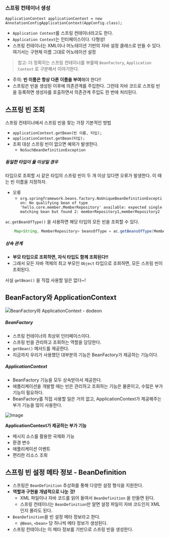 ### 스프링 컨테이너 생성

`ApplicationContext applicationContext = new AnnotationConfigApplicationContext(AppConfig.class);`



- `Application Context`를 스프링 컨테이너라고도 한다.
- `Application Context`는 인터페이스이다. 다형성!
- 스프링 컨테이너는 XML이나 어노테이션 기반의 자바 설정 클래스로 만들 수 있다. 여기서는 구현체 이름 그대로 어노테이션 설정



> 참고: 더 정확히는 스프링 컨테이너를 부를때 `BeanFactory`, `Application Context` 로 구분해서 이야기한다.

 

* 주의: **빈 이름은 항상 다른 이름을 부여**해야 한다!!
* 스프링은 빈을 생성된 이후에 의존관계를 주입한다. 그런데 자바 코드로 스프링 빈을 등록하면 생성자를 호출하면서 의존관계 주입도 한 번에 처리된다.



## 스프링 빈 조회 

스프링 컨테이너에서 스프링 빈을 찾는 가장 기본적인 방법

- `applicationContext.getBean(빈 이름, 타입);`
- `applicationContext.getBean(타입);`
- 조회 대상 스프링 빈이 없으면 예외가 발생한다.
  - `NoSuchBeanDefinitionException`



##### 동일한 타입이 둘 이상일 경우

타입으로 조회할 시 같은 타입의 스프링 빈이 두 개 이상 있다면 오류가 발생한다. 이 때는 빈 이름을 지정하자.

- 오류
  - `org.springframework.beans.factory.NoUniqueBeanDefinitionException: No qualifying bean of type 'hello.core.member.MemberRepository' available: expected single matching bean but found 2: memberRepository1,memberRepository2`

`ac.getBeanOfType()` 을 사용하면 해당 타입의 모든 빈을 조회할 수 있다.



``` java
    Map<String, MemberRepository> beansOfType = ac.getBeansOfType(MemberRepository.class);
```



##### 상속 관계

- **부모 타입으로 조회하면, 자식 타입도 함께 조회된다!!**
- 그래서 모든 자바 객체의 최고 부모인 `Object` 타입으로 조회하면, 모든 스프링 빈이 조회된다.



사실 `getBean()` 을 직접 사용할 일은 없다~!



## BeanFactory와 ApplicationContext

![BeanFactory와 ApplicationContext - dodeon](https://3513843782-files.gitbook.io/~/files/v0/b/gitbook-legacy-files/o/assets%2F-LxjHkZu4T9MzJ5fEMNe%2Fsync%2F21012b333f698d2d366ad35304db7e559cd641d9.png?generation=1618052456312074&alt=media)



##### BeanFactory

- 스프링 컨테이너의 최상위 인터페이스이다.
- 스프링 빈을 관리하고 조회하는 역할을 담당한다.
- `getBean()` 메서드를 제공한다.
- 지금까지 우리가 사용했던 대부분의 기능은 BeanFactory가 제공하는 기능이다.



##### ApplicationContext

- BeanFactory 기능을 모두 상속받아서 제공한다.
- 애플리케이션을 개발할 때는 빈은 관리하고 조회하는 기능은 물론이고, 수많은 부가 기능이 필요하다.
- BeanFactory를 직접 사용할 일은 거의 없고, ApplicationContext가 제공해주는 부가 기능을 많이 사용한다.





![Image](https://lh4.googleusercontent.com/L503ZbZNJl6u1HFDyJf-ZQtthPpNOfvm97eg7_ufQHOrwgPqkbnADOqJKv3rx2IFE06XI3fLFZH1I-6_rauWmmO9YNfG8GbgnghTIyQ_EnnXMyxJdbOulDJRUbBbMxGga0Dav8c2=w1200-h630-p-k-no-nu)

**ApplicationContext가 제공하는 부가 기능**

- 메시지 소스를 활용한 국제화 기능
- 환경 변수
- 애플리케이션 이벤트
- 편리한 리소스 조회



## 스프링 빈 설정 메타 정보 - BeanDefinition

- 스프링은 `BeanDefinition` 추상화를 통해 다양한 설정 형식을 지원한다.
- **역할과 구현을 개념적으로 나눈 것!**
  - XML 파일이나 자바 코드를 읽어 들여서 `BeanDefinition` 을 만들면 된다.
  -  스프링 컨테이너는 `BeanDefinition`만 알면 설정 파일이 자바 코드인지 XML인지 몰라도 된다.
- `BeanDefinition`을 빈 설정 메타 정보라고 한다.
  - `@Bean`, `<bean>` 당 하나씩 메타 정보가 생성된다.
- 스프링 컨테이너는 이 메타 정보를 기반으로 스프링 빈을 생성한다.